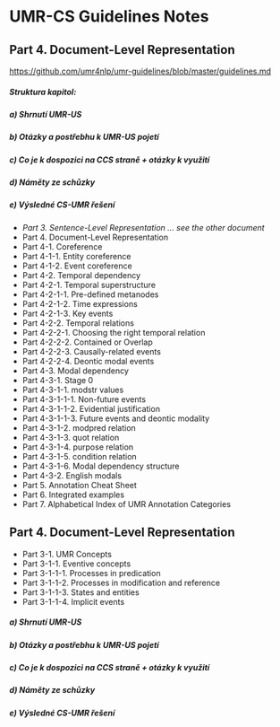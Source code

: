 # UMR-CS Guidelines Notes
## Part 4. Document-Level Representation

https://github.com/umr4nlp/umr-guidelines/blob/master/guidelines.md

##### Struktura kapitol:
##### a) Shrnutí UMR-US
##### b) Otázky a postřebhu k UMR-US pojetí
##### c) Co je k dospozici na CCS straně + otázky k využití
##### d) Náměty ze schůzky
##### e) Výsledné CS-UMR řešení

* _Part 3. Sentence-Level Representation ... see the other document_
* Part 4. Document-Level Representation
* Part 4-1. Coreference 
* Part 4-1-1. Entity coreference
* Part 4-1-2. Event coreference
* Part 4-2. Temporal dependency 
* Part 4-2-1. Temporal superstructure 
* Part 4-2-1-1. Pre-defined metanodes
* Part 4-2-1-2. Time expressions
* Part 4-2-1-3. Key events
* Part 4-2-2. Temporal relations 
* Part 4-2-2-1. Choosing the right temporal relation
* Part 4-2-2-2. Contained or Overlap
* Part 4-2-2-3. Causally-related events
* Part 4-2-2-4. Deontic modal events
* Part 4-3. Modal dependency 
* Part 4-3-1. Stage 0 
* Part 4-3-1-1. modstr values 
* Part 4-3-1-1-1. Non-future events
* Part 4-3-1-1-2. Evidential justification
* Part 4-3-1-1-3. Future events and deontic modality
* Part 4-3-1-2. modpred relation
* Part 4-3-1-3. quot relation
* Part 4-3-1-4. purpose relation
* Part 4-3-1-5. condition relation
* Part 4-3-1-6. Modal dependency structure
* Part 4-3-2. English modals
* Part 5. Annotation Cheat Sheet
* Part 6. Integrated examples
* Part 7. Alphabetical Index of UMR Annotation Categories


## Part 4. Document-Level Representation

* Part 3-1. UMR Concepts 
* Part 3-1-1. Eventive concepts
* Part 3-1-1-1. Processes in predication 
* Part 3-1-1-2. Processes in modification and reference
* Part 3-1-1-3. States and entities 
* Part 3-1-1-4. Implicit events 

##### a) Shrnutí UMR-US
##### b) Otázky a postřebhu k UMR-US pojetí
##### c) Co je k dospozici na CCS straně + otázky k využití
##### d) Náměty ze schůzky
##### e) Výsledné CS-UMR řešení

